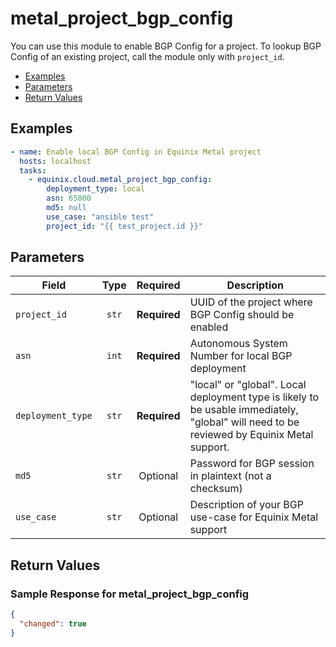 # metal_project_bgp_config

You can use this module to enable BGP Config for a project. To lookup BGP Config of an existing project, call the module only with `project_id`. 


- [Examples](#examples)
- [Parameters](#parameters)
- [Return Values](#return-values)

## Examples

```yaml
- name: Enable local BGP Config in Equinix Metal project
  hosts: localhost
  tasks:
    - equinix.cloud.metal_project_bgp_config:
        deployment_type: local
        asn: 65000
        md5: null
        use_case: "ansible test"
        project_id: "{{ test_project.id }}"

```










## Parameters

| Field     | Type | Required | Description                                                                  |
|-----------|------|----------|------------------------------------------------------------------------------|
| `project_id` | <center>`str`</center> | <center>**Required**</center> | UUID of the project where BGP Config should be enabled   |
| `asn` | <center>`int`</center> | <center>**Required**</center> | Autonomous System Number for local BGP deployment   |
| `deployment_type` | <center>`str`</center> | <center>**Required**</center> | "local" or "global". Local deployment type is likely to be usable immediately,  "global" will need to be reviewed by Equinix Metal support.   |
| `md5` | <center>`str`</center> | <center>Optional</center> | Password for BGP session in plaintext (not a checksum)   |
| `use_case` | <center>`str`</center> | <center>Optional</center> | Description of your BGP use-case for Equinix Metal support   |






## Return Values



### Sample Response for metal_project_bgp_config
```json
{
  "changed": true
}
```


